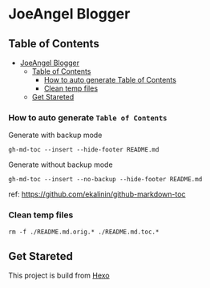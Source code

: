 # JoeAngel Blogger


## Table of Contents

<!--ts-->
* [JoeAngel Blogger](#joeangel-blogger)
   * [Table of Contents](#table-of-contents)
      * [How to auto generate Table of Contents](#how-to-auto-generate-table-of-contents)
      * [Clean temp files](#clean-temp-files)
   * [Get Stareted](#get-stareted)
<!--te-->

### How to auto generate `Table of Contents`

Generate with backup mode

```shell
gh-md-toc --insert --hide-footer README.md
```

Generate without backup mode

```shell
gh-md-toc --insert --no-backup --hide-footer README.md
```

ref: https://github.com/ekalinin/github-markdown-toc

### Clean temp files

```shell
rm -f ./README.md.orig.* ./README.md.toc.*
```

## Get Stareted

This project is build from [Hexo](https://hexo.io/)

